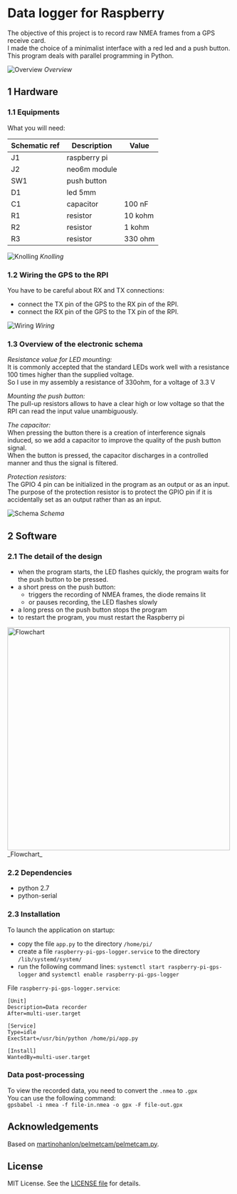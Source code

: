 # Data logger for Raspberry

The objective of this project is to record raw NMEA frames from a GPS receive card.  
I made the choice of a minimalist interface with a red led and a push button.  
This program deals with parallel programming in Python.  

![Overview](/img/overview.jpg)
_Overview_

## 1 Hardware

### 1.1 Equipments

What you will need:

Schematic ref | Description  | Value
---           | ---          | --- 
J1            | raspberry pi |
J2            | neo6m module |
SW1           | push button  |
D1            | led 5mm      |
C1            | capacitor    | 100 nF
R1            | resistor     | 10 kohm
R2            | resistor     | 1 kohm
R3            | resistor     | 330 ohm

![Knolling](/img/knolling.jpg)
_Knolling_

### 1.2 Wiring the GPS to the RPI

You have to be careful about RX and TX connections:

* connect the TX pin of the GPS to the RX pin of the RPI.
* connect the RX pin of the GPS to the TX pin of the RPI.

![Wiring](/img/wiring.png)
_Wiring_

### 1.3 Overview of the electronic schema

*Resistance value for LED mounting:*  
It is commonly accepted that the standard LEDs work well with a resistance 100 times higher than the supplied voltage.   
So I use in my assembly a resistance of 330ohm, for a voltage of 3.3 V  

*Mounting the push button:*  
The pull-up resistors allows to have a clear high or low voltage so that the RPI can read the input value unambiguously.  

*The capacitor:*  
When pressing the button there is a creation of interference signals induced, so we add a capacitor to improve the quality of the push button signal.  
When the button is pressed, the capacitor discharges in a controlled manner and thus the signal is filtered.  

*Protection resistors:*  
The GPIO 4 pin can be initialized in the program as an output or as an input.  
The purpose of the protection resistor is to protect the GPIO pin if it is accidentally set as an output rather than as an input.  

![Schema](/img/schema.jpg)
_Schema_

## 2 Software

### 2.1 The detail of the design

* when the program starts, the LED flashes quickly, the program waits for the push button to be pressed.
* a short press on the push button:
  * triggers the recording of NMEA frames, the diode remains lit
  * or pauses recording, the LED flashes slowly
* a long press on the push button stops the program
* to restart the program, you must restart the Raspberry pi

<img src="/img/flowchart.png" alt="Flowchart" width="500"/>  
_Flowchart_

### 2.2 Dependencies

* python 2.7
* python-serial

### 2.3 Installation

To launch the application on startup: 

* copy the file `app.py` to the directory `/home/pi/`
* create a file `raspberry-pi-gps-logger.service` to the directory `/lib/systemd/system/`
* run the following command lines: `systemctl start raspberry-pi-gps-logger` and `systemctl enable raspberry-pi-gps-logger`

File `raspberry-pi-gps-logger.service`:
```
[Unit]
Description=Data recorder
After=multi-user.target

[Service]
Type=idle
ExecStart=/usr/bin/python /home/pi/app.py

[Install]
WantedBy=multi-user.target
```

### Data post-processing

To view the recorded data, you need to convert the `.nmea` to `.gpx`  
You can use the following command:  
`gpsbabel -i nmea -f file-in.nmea -o gpx -F file-out.gpx`

## Acknowledgements
Based on [martinohanlon/pelmetcam/pelmetcam.py](https://github.com/martinohanlon/pelmetcam/blob/master/pelmetcam.py). 

## License
MIT License. See the [LICENSE file](LICENSE) for details.
